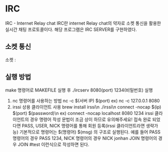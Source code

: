 # IRC 
IRC - Internet Relay chat
IRC란 internet Relay chat의 약자로 소켓 통신을 활용한 실시간 채팅 프로토콜이다.
해당 프로그램은 IRC SERVER를 구현하였다.

## 소켓 통신
소켓 : 

## 실행 방법
make 명령어로 MAKEFILE 실행 후 
./ircserv 8080(port) 1234(비밀번호) 실행
1. nc 명령어를 사용하는 방법
  nc -c $(서버 IP) $(port)
  ex) nc -c 127.0.0.1 8080
2. irssi 상용 클라이언트 사용
   brew install irssi\n
   ./irssi\n
   connect -nocap $(ip) $(port) $(password)\n
   ex) connect -nocap localhost 8080 1234
   irssi 클라이언트의 경우 명령어 작성 문법이 조금 상이 하므로 유의해주세요!
접속 완료 되었다면 
PASS, USER, NICK 명령어를 통해 회원 등록(irssi 클라이언트라면 생략가능)
기본적으로 명령어는 $(명령어) $(msg) 의 구조로 실행된다.
예를 들어 PASS 명령어의 경우 PASS 1234, NICK 명령어의 경우 NICK jonhan
JOIN 명령어의 경우 JOIN #test 이런식으로 작성하면 된다. 
   
